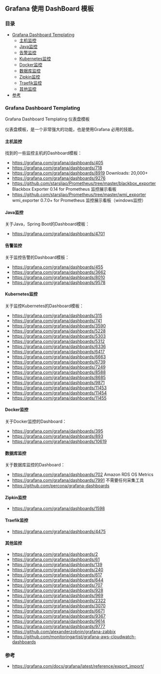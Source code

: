 ## Grafana 使用 DashBoard 模板

### 目录
* [Grafana Dashboard Templating](#Grafana-Dashboard-Templating)
    * [主机监控](#主机监控)
    * [Java监控](#Java监控)
    * [告警监控](#告警监控)
    * [Kubernetes监控](#Kubernetes监控)
    * [Docker监控](#Docker监控)
    * [数据库监控](#数据库监控)
    * [Zipkin监控](#Zipkin监控)
    * [Traefik监控](#Traefik监控)
    * [其他监控](其他监控)
* [参考](#参考)

### Grafana Dashboard Templating
Grafana Dashboard Templating  仪表盘模板

仪表盘模板，是一个非常强大的功能，也是使用Grafana 必用的技能。 

#### 主机监控
找到的一些监控主机的Dashboard模板： 
* https://grafana.com/grafana/dashboards/405
* https://grafana.com/grafana/dashboards/718
* https://grafana.com/grafana/dashboards/8919  Downloads: 20,000+
* https://grafana.com/grafana/dashboards/9276
* https://github.com/starsliao/Prometheus/tree/master/blackbox_exporter Blackbox Exporter 0.14 for Prometheus 监控展示看板
* https://github.com/starsliao/Prometheus/tree/master/wmi_exporter wmi_exporter 0.7.0+ for Prometheus 监控展示看板（windows监控）

#### Java监控
关于Java，Spring Boot的Dashboard模板：
* https://grafana.com/grafana/dashboards/4701

#### 告警监控
关于监控告警的Dashboard模板：
* https://grafana.com/grafana/dashboards/455
* https://grafana.com/grafana/dashboards/3662
* https://grafana.com/grafana/dashboards/8010
* https://grafana.com/grafana/dashboards/9578

#### Kubernetes监控
关于监控Kubernetes的Dashboard模板：
* https://grafana.com/grafana/dashboards/315
* https://grafana.com/grafana/dashboards/741
* https://grafana.com/grafana/dashboards/3590
* https://grafana.com/grafana/dashboards/5228
* https://grafana.com/grafana/dashboards/5303
* https://grafana.com/grafana/dashboards/5312
* https://grafana.com/grafana/dashboards/6336
* https://grafana.com/grafana/dashboards/6417
* https://grafana.com/grafana/dashboards/6663
* https://grafana.com/grafana/dashboards/6739
* https://grafana.com/grafana/dashboards/7249
* https://grafana.com/grafana/dashboards/8588
* https://grafana.com/grafana/dashboards/8685
* https://grafana.com/grafana/dashboards/9871
* https://grafana.com/grafana/dashboards/11453
* https://grafana.com/grafana/dashboards/11454
* https://grafana.com/grafana/dashboards/11455

#### Docker监控
关于Docker监控的Dashboard：
* https://grafana.com/grafana/dashboards/395
* https://grafana.com/grafana/dashboards/893
* https://grafana.com/grafana/dashboards/10619

#### 数据库监控
关于数据库监控的Dashboard： 
* https://grafana.com/grafana/dashboards/702 Amazon RDS OS Metrics
* https://grafana.com/grafana/dashboards/7991 不需要任何采集工具
* https://github.com/percona/grafana-dashboards

#### Zipkin监控
* https://grafana.com/grafana/dashboards/1598

#### Traefik监控
* https://grafana.com/grafana/dashboards/4475

#### 其他监控
* https://grafana.com/grafana/dashboards/2
* https://grafana.com/grafana/dashboards/61
* https://grafana.com/grafana/dashboards/139
* https://grafana.com/grafana/dashboards/240
* https://grafana.com/grafana/dashboards/617
* https://grafana.com/grafana/dashboards/644
* https://grafana.com/grafana/dashboards/707
* https://grafana.com/grafana/dashboards/928
* https://grafana.com/grafana/dashboards/969
* https://grafana.com/grafana/dashboards/2322
* https://grafana.com/grafana/dashboards/3070
* https://grafana.com/grafana/dashboards/6671
* https://grafana.com/grafana/dashboards/9367
* https://grafana.com/grafana/dashboards/9614
* https://grafana.com/grafana/dashboards/9777
* https://github.com/alexanderzobnin/grafana-zabbix
* https://github.com/monitoringartist/grafana-aws-cloudwatch-dashboards

### 参考
* https://grafana.com/docs/grafana/latest/reference/export_import/
